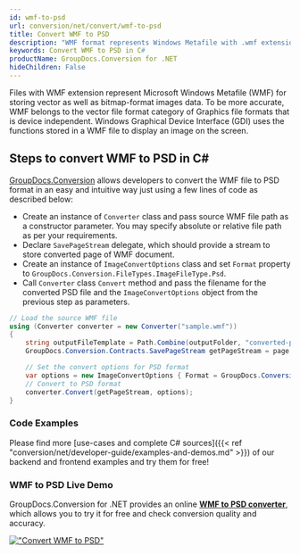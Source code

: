 ```yaml
---
id: wmf-to-psd
url: conversion/net/convert/wmf-to-psd
title: Convert WMF to PSD
description: "WMF format represents Windows Metafile with .wmf extension. Learn how to convert WMF to PSD file programmatically in C# language using GroupDocs.Conversion for .NET library."
keywords: Convert WMF to PSD in C#
productName: GroupDocs.Conversion for .NET
hideChildren: False
---
```


Files with WMF extension represent Microsoft Windows Metafile (WMF) for storing vector as well as bitmap-format images data. To be more accurate, WMF belongs to the vector file format category of Graphics file formats that is device independent. Windows Graphical Device Interface (GDI) uses the functions stored in a WMF file to display an image on the screen.

## Steps to convert WMF to PSD in C#

[GroupDocs.Conversion](https://products.groupdocs.com/conversion/net) allows developers to convert the WMF file to PSD format in an easy and intuitive way just using a few lines of code as described below:

* Create an instance of `Converter` class and pass source WMF file path as a constructor parameter. You may specify absolute or relative file path as per your requirements. 
* Declare `SavePageStream` delegate, which should provide a stream to store converted page of WMF document.
* Create an instance of `ImageConvertOptions` class and set `Format` property to `GroupDocs.Conversion.FileTypes.ImageFileType.Psd`.
* Call `Converter` class `Convert` method and pass the filename for the converted PSD file and the `ImageConvertOptions` object from the previous step as parameters.

```csharp
// Load the source WMF file
using (Converter converter = new Converter("sample.wmf"))
{
    string outputFileTemplate = Path.Combine(outputFolder, "converted-page-{0}.psd");
    GroupDocs.Conversion.Contracts.SavePageStream getPageStream = page => new FileStream(string.Format(outputFileTemplate, page), FileMode.Create);

    // Set the convert options for PSD format
    var options = new ImageConvertOptions { Format = GroupDocs.Conversion.FileTypes.ImageFileType.Psd };   
    // Convert to PSD format
    converter.Convert(getPageStream, options);
}
```

### Code Examples

Please find more [use-cases and complete C# sources]({{< ref "conversion/net/developer-guide/examples-and-demos.md" >}}) of our backend and frontend examples and try them for free!

### WMF to PSD Live Demo

GroupDocs.Conversion for .NET provides an online [**WMF to PSD converter**](https://products.groupdocs.app/conversion/wmf-to-psd), which allows you to try it for free and check conversion quality and accuracy.

[!["Convert WMF to PSD"](conversion/net/images/convert-to-psd/convert-wmf-to-psd.png)](https://products.groupdocs.app/conversion/wmf-to-psd)